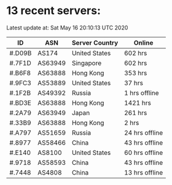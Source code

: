 # 13 recent servers:

Latest update at: Sat May 16 20:10:13 UTC 2020

| ID | ASN | Server Country | Online |
| -- | --- | -------------- | ------ |
| #.D09B | AS174 | United States | 602 hrs |
| #.7F1D | AS63949 | Singapore | 602 hrs |
| #.B6F8 | AS63888 | Hong Kong | 353 hrs |
| #.9FC3 | AS53889 | United States | 37 hrs |
| #.1F2B | AS49392 | Russia | 1 hrs offline |
| #.BD3E | AS63888 | Hong Kong | 1421 hrs |
| #.2A79 | AS63949 | Japan | 261 hrs |
| #.33B9 | AS63888 | Hong Kong | 2 hrs |
| #.A797 | AS51659 | Russia | 24 hrs offline |
| #.8977 | AS58466 | China | 43 hrs offline |
| #.E140 | AS8100 | United States | 60 hrs offline |
| #.9718 | AS58593 | China | 43 hrs offline |
| #.7448 | AS4808 | China | 13 hrs offline |

